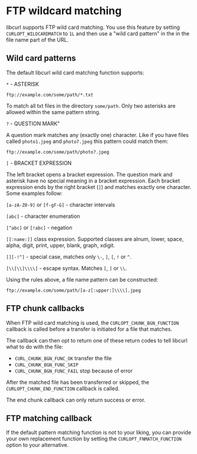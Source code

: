 # FTP wildcard matching

libcurl supports FTP wild card matching. You use this feature by setting
`CURLOPT_WILDCARDMATCH` to `1L` and then use a "wild card pattern" in the in
the file name part of the URL.

## Wild card patterns

The default libcurl wild card matching function supports:

`*` - ASTERISK

    ftp://example.com/some/path/*.txt

To match all txt files in the directory `some/path`. Only two asterisks are
allowed within the same pattern string.

`?` - QUESTION MARK"

A question mark matches any (exactly one) character. Like if you have files
called `photo1.jpeg` and `photo7.jpeg` this pattern could match them:

    ftp://example.com/some/path/photo?.jpeg

`[` - BRACKET EXPRESSION

The left bracket opens a bracket expression. The question mark and asterisk
have no special meaning in a bracket expression. Each bracket expression ends
by the right bracket (`]`) and matches exactly one character. Some examples
follow:

`[a-zA-Z0-9]` or `[f-gF-G]` - character intervals

`[abc]`  - character enumeration

`[^abc]` or `[!abc]` - negation

`[[:name:]]` class expression. Supported classes are alnum, lower, space,
alpha, digit, print, upper, blank, graph, xdigit.

`[][-!^]` - special case, matches only `\-`, `]`, `[`, `!` or `^`.

`[\\[\\]\\\\]` - escape syntax. Matches `[`, `]` or `\\`.

Using the rules above, a file name pattern can be constructed:

    ftp://example.com/some/path/[a-z[:upper:]\\\\].jpeg

## FTP chunk callbacks

When FTP wild card matching is used, the `CURLOPT_CHUNK_BGN_FUNCTION` callback
is called before a transfer is initiated for a file that matches.

The callback can then opt to return one of these return codes to tell libcurl
what to do with the file:

 - `CURL_CHUNK_BGN_FUNC_OK` transfer the file
 - `CURL_CHUNK_BGN_FUNC_SKIP`
 - `CURL_CHUNK_BGN_FUNC_FAIL` stop because of error

After the matched file has been transferred or skipped, the
`CURLOPT_CHUNK_END_FUNCTION` callback is called.

The end chunk callback can only return success or error.

## FTP matching callback

If the default pattern matching function is not to your liking, you can provide
your own replacement function by setting the `CURLOPT_FNMATCH_FUNCTION` option
to your alternative.
